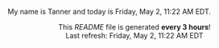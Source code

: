 My name is Tanner and today is Friday, May 2, 11:22 AM EDT.

<p align="center">This <i>README</i> file is generated <b>every 3 hours</b>!</br>Last refresh: Friday, May 2, 11:22 AM EDT<br /></p>
